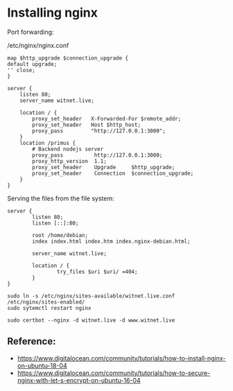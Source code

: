 <!-- https://www.digitalocean.com/community/tutorials/how-to-install-nginx-on-ubuntu-18-04 -->
<!-- https://stackoverflow.com/questions/24861311/forwarding-port-80-to-8080-using-nginx -->

# Installing nginx

Port forwarding:

/etc/nginx/nginx.conf

```
map $http_upgrade $connection_upgrade {
default upgrade;
'' close;
}
```

```
server {
    listen 80;
    server_name witnet.live;

    location / {
        proxy_set_header   X-Forwarded-For $remote_addr;
        proxy_set_header   Host $http_host;
        proxy_pass         "http://127.0.0.1:3000";
    }
    location /primus {
        # Backend nodejs server
        proxy_pass          http://127.0.0.1:3000;
        proxy_http_version  1.1;
        proxy_set_header    Upgrade     $http_upgrade;
        proxy_set_header    Connection  $connection_upgrade;
    }
}
```

Serving the files from the file system:

```
server {
        listen 80;
        listen [::]:80;

        root /home/debian;
        index index.html index.htm index.nginx-debian.html;

        server_name witnet.live;

        location / {
                try_files $uri $uri/ =404;
        }
}
```

```
sudo ln -s /etc/nginx/sites-available/witnet.live.conf /etc/nginx/sites-enabled/
sudo sytemctl restart nginx
```

```
sudo certbot --nginx -d witnet.live -d www.witnet.live
```

## Reference:

- https://www.digitalocean.com/community/tutorials/how-to-install-nginx-on-ubuntu-18-04
- https://www.digitalocean.com/community/tutorials/how-to-secure-nginx-with-let-s-encrypt-on-ubuntu-16-04
